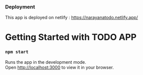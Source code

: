 
### Deployment

This app is deployed on netlify : https://narayanatodo.netlify.app/

# Getting Started with TODO APP


### `npm start`

Runs the app in the development mode.\
Open [http://localhost:3000](http://localhost:3000) to view it in your browser.




